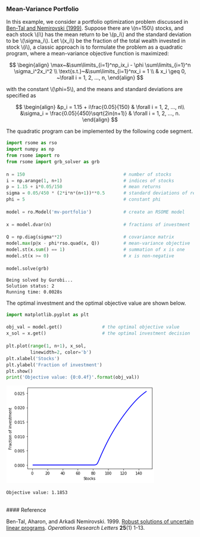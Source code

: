 <script src="https://cdn.mathjax.org/mathjax/latest/MathJax.js?config=TeX-AMS-MML_HTMLorMML" type="text/javascript"></script>

### Mean-Variance Portfolio

In this example, we consider a portfolio optimization problem discussed in [Ben-Tal and Nemirovski (1999)](#ref1). Suppose there are \\(n=150\\) stocks, and each stock \\(i\\) has the mean return to be \\(p_i\\) and the standard deviation to be \\(\sigma_i\\). Let \\(x_i\\) be the fraction of the total wealth invested in stock \\(i\\), a classic approach is to formulate the problem as a quadratic program, where a mean-variance objective function is maximized:

$$
\begin{align}
\max~&\sum\limits_{i=1}^np_ix_i - \phi \sum\limits_{i=1}^n \sigma_i^2x_i^2 \\
\text{s.t.}~&\sum\limits_{i=1}^nx_i = 1 \\
& x_i \geq 0, ~\forall i = 1, 2, ..., n,
\end{align}
$$

with the constant \\(\phi=5\\), and the means and standard deviations are specified as

$$
\begin{align}
&p_i = 1.15 + i\frac{0.05}{150} & \forall i = 1, 2, ..., n\\
&\sigma_i = \frac{0.05}{450}\sqrt{2in(n+1)} & \forall i = 1, 2, ..., n.
\end{align}
$$

The quadratic program can be implemented by the following code segment.


```python
import rsome as rso
import numpy as np
from rsome import ro
from rsome import grb_solver as grb

n = 150                                     # number of stocks
i = np.arange(1, n+1)                       # indices of stocks
p = 1.15 + i*0.05/150                       # mean returns
sigma = 0.05/450 * (2*i*n*(n+1))**0.5       # standard deviations of returns
phi = 5                                     # constant phi

model = ro.Model('mv-portfolio')            # create an RSOME model

x = model.dvar(n)                           # fractions of investment

Q = np.diag(sigma**2)                       # covariance matrix
model.max(p@x - phi*rso.quad(x, Q))         # mean-variance objective
model.st(x.sum() == 1)                      # summation of x is one
model.st(x >= 0)                            # x is non-negative

model.solve(grb)
```

    Being solved by Gurobi...
    Solution status: 2
    Running time: 0.0028s


The optimal investment and the optimal objective value are shown below.


```python
import matplotlib.pyplot as plt

obj_val = model.get()               # the optimal objective value
x_sol = x.get()                     # the optimal investment decision

plt.plot(range(1, n+1), x_sol,
         linewidth=2, color='b')
plt.xlabel('Stocks')
plt.ylabel('Fraction of investment')
plt.show()
print('Objective value: {0:0.4f}'.format(obj_val))
```


![](example_socp.png)


    Objective value: 1.1853

<br>
#### Reference

<a id="ref1"></a>

Ben-Tal, Aharon, and Arkadi Nemirovski. 1999. [Robust solutions of uncertain linear programs](https://www.sciencedirect.com/science/article/abs/pii/S0167637799000164). <i>Operations Research Letters</i> <b>25</b>(1) 1-13.
